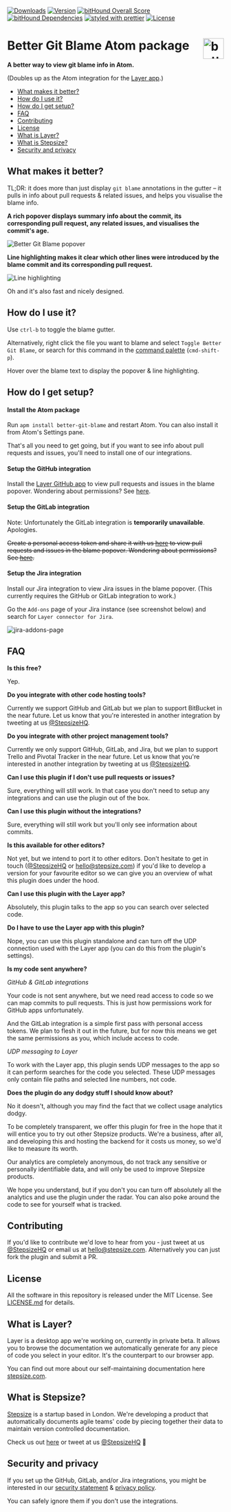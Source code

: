 [![Downloads](https://img.shields.io/apm/dm/better-git-blame.svg)](https://atom.io/packages/better-git-blame) [![Version](https://img.shields.io/apm/v/better-git-blame.svg)](https://atom.io/packages/better-git-blame) [![bitHound Overall Score](https://www.bithound.io/github/Stepsize/atom-better-git-blame/badges/score.svg)](https://www.bithound.io/github/Stepsize/atom-better-git-blame) [![bitHound Dependencies](https://img.shields.io/bithound/dependencies/github/Stepsize/atom-better-git-blame.svg)](https://www.bithound.io/github/Stepsize/atom-better-git-blame/master/dependencies/npm) [![styled with prettier](https://img.shields.io/badge/styled_with-prettier-ff69b4.svg)](https://github.com/prettier/prettier) [![License](https://img.shields.io/apm/l/better-git-blame.svg)](https://github.com/Stepsize/atom-better-git-blame/blob/master/LICENSE.md)

# Better Git Blame Atom package <img src="https://user-images.githubusercontent.com/13640069/31381614-f76a2990-adac-11e7-99d1-c3e53c4f5802.png" alt="better git blame logo" height="48px" align="right" />

**A better way to view git blame info in Atom.**

(Doubles up as the Atom integration for the [Layer app](http://bit.ly/1tvB1HC).)

- [What makes it better?](#what-makes-it-better)
- [How do I use it?](#how-do-i-use-it)
- [How do I get setup?](#how-do-i-get-setup)
- [FAQ](#faq)
- [Contributing](#contributing)
- [License](#license)
- [What is Layer?](#what-is-layer)
- [What is Stepsize?](#what-is-stepsize)
- [Security and privacy](#security-and-privacy)

## What makes it better?

TL;DR: it does more than just display `git blame` annotations in the gutter – it pulls in info about pull requests & related issues, and helps you visualise the blame info.

**A rich popover displays summary info about the commit, its corresponding pull request, any related issues, and visualises the commit's age.**

![Better Git Blame popover](https://i.imgur.com/Un1v31P.png)

**Line highlighting makes it clear which other lines were introduced by the blame commit and its corresponding pull request.**

![Line highlighting](https://i.imgur.com/PV8YfdR.png)

Oh and it's also fast and nicely designed.

## How do I use it?

Use `ctrl-b`  to toggle the blame gutter.

Alternatively, right click the file you want to blame and select `Toggle Better Git Blame`, or search for this command in the [command palette](http://flight-manual.atom.io/getting-started/sections/atom-basics/#command-palette) (`cmd-shift-p`).

Hover over the blame text to display the popover & line highlighting.

## How do I get setup?

#### Install the Atom package

Run `apm install better-git-blame` and restart Atom. You can also install it from Atom's Settings pane.

That's all you need to get going, but if you want to see info about pull requests and issues, you'll need to install one of our integrations.

#### Setup the GitHub integration

Install the [Layer GitHub app](http://bit.ly/2hzJJkj) to view pull requests and issues in the blame popover. Wondering about permissions? See [here](#permissions).

#### Setup the GitLab integration

Note: Unfortunately the GitLab integration is **temporarily unavailable**. Apologies.

~~Create a personal access token and share it with us [here](https://stepsize.com/gitlab/setup) to view pull requests and issues in the blame popover. Wondering about permissions? See [here](#permissions).~~

#### Setup the Jira integration

Install our Jira integration to view Jira issues in the blame popover. (This currently requires the GitHub or GitLab integration to work.)

Go the `Add-ons` page of your Jira instance (see screenshot below) and search for `Layer connector for Jira`.

![jira-addons-page](https://i.imgur.com/aBeE2Pl.png)

## FAQ

**Is this free?**

Yep.

**Do you integrate with other code hosting tools?**

Currently we support GitHub and GitLab but we plan to support BitBucket in the near future. Let us know that you're interested in another integration by tweeting at us [@StepsizeHQ](https://twitter.com/stepsizehq).

**Do you integrate with other project management tools?**

Currently we only support GitHub, GitLab, and Jira, but we plan to support Trello and Pivotal Tracker in the near future. Let us know that you're interested in another integration by tweeting at us [@StepsizeHQ](https://twitter.com/stepsizehq).

**Can I use this plugin if I don't use pull requests or issues?**

Sure, everything will still work. In that case you don't need to setup any integrations and can use the plugin out of the box.

**Can I use this plugin without the integrations?**

Sure, everything will still work but you'll only see information about commits.

**Is this available for other editors?**

Not yet, but we intend to port it to other editors. Don't hesitate to get in touch ([@StepsizeHQ](https://twitter.com/stepsizehq) or hello@stepsize.com) if you'd like to develop a version for your favourite editor so we can give you an overview of what this plugin does under the hood.

**Can I use this plugin with the Layer app?**

Absolutely, this plugin talks to the app so you can search over selected code.

**Do I have to use the Layer app with this plugin?**

Nope, you can use this plugin standalone and can turn off the UDP connection used with the Layer app (you can do this from the plugin's settings).

<a name="permissions"></a>
**Is my code sent anywhere?**

*GitHub & GitLab integrations*

Your code is not sent anywhere, but we need read access to code so we can map commits to pull requests. This is just how permissions work for GitHub apps unfortunately.

And the GitLab integration is a simple first pass with personal access tokens. We plan to flesh it out in the future, but for now this means we get the same permissions as you, which include access to code.

*UDP messaging to Layer*

To work with the Layer app, this plugin sends UDP messages to the app so it can perform searches for the code you selected. These UDP messages only contain file paths and selected line numbers, not code.

**Does the plugin do any dodgy stuff I should know about?**

No it doesn't, although you may find the fact that we collect usage analytics dodgy.

To be completely transparent, we offer this plugin for free in the hope that it will entice you to try out other Stepsize products. We're a business, after all, and developing this and hosting the backend for it costs us money, so we'd like to measure its worth.

Our analytics are completely anonymous, do not track any sensitive or personally identifiable data, and will only be used to improve Stepsize products.

We hope you understand, but if you don't you can turn off absolutely all the analytics and use the plugin under the radar. You can also poke around the code to see for yourself what is tracked.

## Contributing

If you'd like to contribute we'd love to hear from you - just tweet at us [@StepsizeHQ](https://twitter.com/stepsizehq) or email us at hello@stepsize.com. Alternatively you can just fork the plugin and submit a PR.

## License

All the software in this repository is released under the MIT License. See [LICENSE.md](https://github.com/stepsize/layer-atom-plugin/blob/master/LICENSE.md) for details.

## What is Layer?

Layer is a desktop app we're working on, currently in private beta. It allows you to browse the documentation we automatically generate for any piece of code you select in your editor. It's the counterpart to our browser app.

You can find out more about our self-maintaining documentation here [stepsize.com](http://bit.ly/1tvB1HC).

## What is Stepsize?

[Stepsize](http://bit.ly/1tvB1HC) is a startup based in London. We're developing a product that automatically documents agile teams' code by piecing together their data to maintain version controlled documentation.

Check us out [here](http://bit.ly/1tvB1HC) or tweet at us [@StepsizeHQ](https://twitter.com/stepsizehq) 🙏

## Security and privacy

If you set up the GitHub, GitLab, and/or Jira integrations, you might be interested in our [security statement](http://bit.ly/2gvkQGO) & [privacy policy](http://bit.ly/2gvkSyq).

You can safely ignore them if you don't use the integrations.

